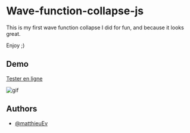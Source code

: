 ﻿# Wave-function-collapse-js
 This is my first wave function collapse I did for fun, and because it looks great.
 
 Enjoy ;)

## Demo

[Tester en ligne](https://matthieuev.github.io/Wave-function-collapse-js/)

![gif](https://github.com/matthieuEv/Wave-function-collapse-js/blob/main/gif.gif?raw=true)

## Authors

- [@matthieuEv](https://www.github.com/matthieuEv)
